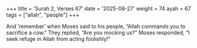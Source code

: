 +++
title = 'Surah 2, Verses 67'
date = '2025-08-27'
weight = 74
ayah = 67
tags = ["allah", "people"]
+++

And ˹remember˺ when Moses said to his people, “Allah commands you to sacrifice a cow.” They replied, “Are you mocking us?” Moses responded, “I seek refuge in Allah from acting foolishly!”